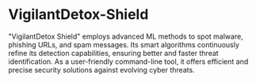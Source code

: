 # VigilantDetox-Shield
"VigilantDetox Shield" employs advanced ML methods to spot malware, phishing URLs, and spam messages. Its smart algorithms continuously refine its detection capabilities, ensuring better and faster threat identification. As a user-friendly command-line tool, it offers efficient and precise security solutions against evolving cyber threats.
